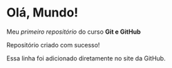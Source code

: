 # Olá, Mundo!

Meu *primeiro repositório* do curso **Git e GitHub**

Repositório criado com sucesso!

Essa linha  foi adicionado diretamente no site  da  GitHub.
